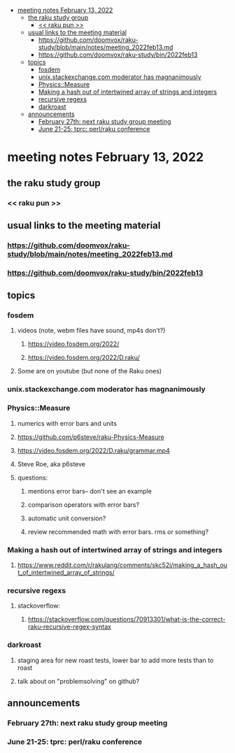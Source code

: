 - [meeting notes February 13, 2022](#org8c558fb)
  - [the raku study group](#org67f7381)
    - [<< raku pun >>](#org781bc4f)
  - [usual links to the meeting material](#orgb328261)
    - [<https://github.com/doomvox/raku-study/blob/main/notes/meeting_2022feb13.md>](#org5482101)
    - [<https://github.com/doomvox/raku-study/bin/2022feb13>](#org85139e8)
  - [topics](#orga48d368)
    - [fosdem](#orgae53751)
    - [unix.stackexchange.com moderator has magnanimously](#org204cbaa)
    - [Physics::Measure](#org9151059)
    - [Making a hash out of intertwined array of strings and integers](#orgbe33244)
    - [recursive regexs](#org263418a)
    - [darkroast](#org18d635a)
  - [announcements](#org80ad67d)
    - [February 27th: next raku study group meeting](#org5620300)
    - [June 21-25: tprc: perl/raku conference](#org8c68364)


<a id="org8c558fb"></a>

# meeting notes February 13, 2022


<a id="org67f7381"></a>

## the raku study group


<a id="org781bc4f"></a>

### << raku pun >>


<a id="orgb328261"></a>

## usual links to the meeting material


<a id="org5482101"></a>

### <https://github.com/doomvox/raku-study/blob/main/notes/meeting_2022feb13.md>


<a id="org85139e8"></a>

### <https://github.com/doomvox/raku-study/bin/2022feb13>


<a id="orga48d368"></a>

## topics


<a id="orgae53751"></a>

### fosdem

1.  videos (note, webm files have sound, mp4s don't?)

    1.  <https://video.fosdem.org/2022/>
    
    2.  <https://video.fosdem.org/2022/D.raku/>

2.  Some are on youtube (but none of the Raku ones)


<a id="org204cbaa"></a>

### unix.stackexchange.com moderator has magnanimously


<a id="org9151059"></a>

### Physics::Measure

1.  numerics with error bars and units

2.  <https://github.com/p6steve/raku-Physics-Measure>

3.  <https://video.fosdem.org/2022/D.raku/grammar.mp4>

4.  Steve Roe, aka p6steve

5.  questions:

    1.  mentions error bars&#x2013; don't see an example
    
    2.  comparison operators with error bars?
    
    3.  automatic unit conversion?
    
    4.  review recommended math with error bars.  rms or something?


<a id="orgbe33244"></a>

### Making a hash out of intertwined array of strings and integers

1.  <https://www.reddit.com/r/rakulang/comments/skc52i/making_a_hash_out_of_intertwined_array_of_strings/>


<a id="org263418a"></a>

### recursive regexs

1.  stackoverflow:

    1.  <https://stackoverflow.com/questions/70913301/what-is-the-correct-raku-recursive-regex-syntax>


<a id="org18d635a"></a>

### darkroast

1.  staging area for new roast tests, lower bar to add more tests than to roast

2.  talk about on "problemsolving" on github?


<a id="org80ad67d"></a>

## announcements


<a id="org5620300"></a>

### February 27th: next raku study group meeting


<a id="org8c68364"></a>

### June 21-25: tprc: perl/raku conference
